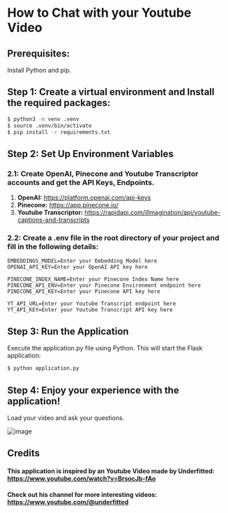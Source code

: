 # How to Chat with your Youtube Video

## Prerequisites:
Install Python and pip.

## Step 1: Create a virtual environment and Install the required packages:

```bash
$ python3 -m venv .venv
$ source .venv/bin/activate
$ pip install -r requirements.txt
```

## Step 2: Set Up Environment Variables
  ### 2.1: Create OpenAI, Pinecone and Youtube Transcriptor accounts and get the API Keys, Endpoints.

  1. **OpenAI:** https://platform.openai.com/api-keys
  2. **Pinecone:** https://app.pinecone.io/
  3. **Youtube Transcriptor:** https://rapidapi.com/illmagination/api/youtube-captions-and-transcripts

  ### 2.2: Create a .env file in the root directory of your project and fill in the following details:
```plaintext
EMBEDDINGS_MODEL=Enter your Embedding Model here
OPENAI_API_KEY=Enter your OpenAI API key here

PINECONE_INDEX_NAME=Enter your Pinecone Index Name here
PINECONE_API_ENV=Enter your Pinecone Environment endpoint here
PINECONE_API_KEY=Enter your Pinecone API key here

YT_API_URL=Enter your Youtube Transcript endpoint here
YT_API_KEY=Enter your Youtube Transcript API key here
```

## Step 3: Run the Application
Execute the application.py file using Python. This will start the Flask application:
```bash
$ python application.py
```

## Step 4: Enjoy your experience with the application!
Load your video and ask your questions.

![image](https://github.com/cgudivad/Chat-with-your-Youtube-Video/assets/126507537/62a48673-938f-49ae-919d-2cfc1e6efcf8)

## Credits
#### This application is inspired by an Youtube Video made by **Underfitted**: https://www.youtube.com/watch?v=BrsocJb-fAo
#### Check out his channel for more interesting videos: https://www.youtube.com/@underfitted
